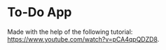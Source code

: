 # To-Do App

Made with the help of the following tutorial: https://www.youtube.com/watch?v=pCA4qpQDZD8.
